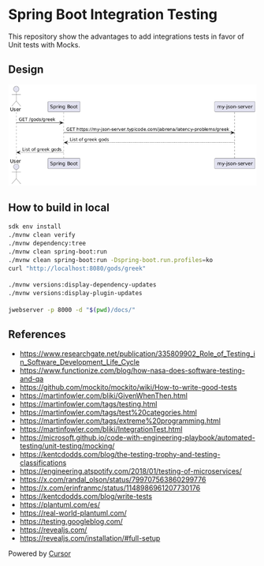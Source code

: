 # Spring Boot Integration Testing

This repository show the advantages to add integrations tests in favor of Unit tests with Mocks.

## Design

![](./docs/design.png)

## How to build in local

```bash
sdk env install
./mvnw clean verify
./mvnw dependency:tree
./mvnw clean spring-boot:run
./mvnw clean spring-boot:run -Dspring-boot.run.profiles=ko
curl "http://localhost:8080/gods/greek"

./mvnw versions:display-dependency-updates
./mvnw versions:display-plugin-updates

jwebserver -p 8000 -d "$(pwd)/docs/"
```

## References

- https://www.researchgate.net/publication/335809902_Role_of_Testing_in_Software_Development_Life_Cycle
- https://www.functionize.com/blog/how-nasa-does-software-testing-and-qa
- https://github.com/mockito/mockito/wiki/How-to-write-good-tests
- https://martinfowler.com/bliki/GivenWhenThen.html
- https://martinfowler.com/tags/testing.html
- https://martinfowler.com/tags/test%20categories.html
- https://martinfowler.com/tags/extreme%20programming.html
- https://martinfowler.com/bliki/IntegrationTest.html
- https://microsoft.github.io/code-with-engineering-playbook/automated-testing/unit-testing/mocking/
- https://kentcdodds.com/blog/the-testing-trophy-and-testing-classifications
- https://engineering.atspotify.com/2018/01/testing-of-microservices/
- https://x.com/randal_olson/status/799707563860299776
- https://x.com/erinfranmc/status/1148986961207730176
- https://kentcdodds.com/blog/write-tests
- https://plantuml.com/es/
- https://real-world-plantuml.com/
- https://testing.googleblog.com/
- https://revealjs.com/
- https://revealjs.com/installation/#full-setup


Powered by [Cursor](https://www.cursor.com/)